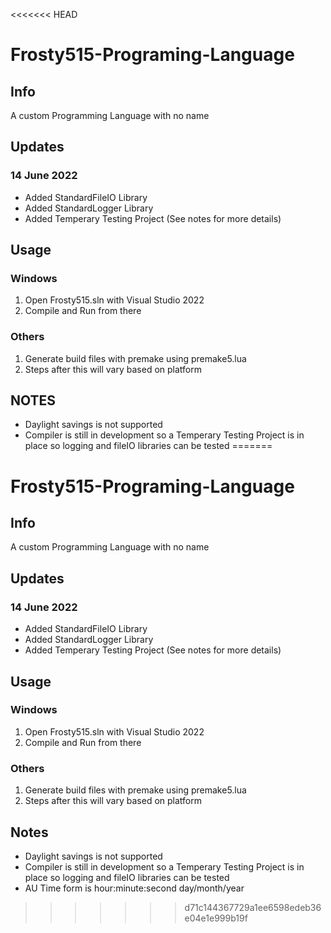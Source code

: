 <<<<<<< HEAD
# Frosty515-Programing-Language
## Info
A custom Programming Language with no name


## Updates
### 14 June 2022
- Added StandardFileIO Library
- Added StandardLogger Library
- Added Temperary Testing Project (See notes for more details)


## Usage
### Windows
1. Open Frosty515.sln with Visual Studio 2022
2. Compile and Run from there

### Others
1. Generate build files with premake using premake5.lua
2. Steps after this will vary based on platform


## NOTES
- Daylight savings is not supported
- Compiler is still in development so a Temperary Testing Project is in place so logging and fileIO libraries can be tested
=======
# Frosty515-Programing-Language
## Info
A custom Programming Language with no name


## Updates
### 14 June 2022
- Added StandardFileIO Library
- Added StandardLogger Library
- Added Temperary Testing Project (See notes for more details)


## Usage
### Windows
1. Open Frosty515.sln with Visual Studio 2022
2. Compile and Run from there

### Others
1. Generate build files with premake using premake5.lua
2. Steps after this will vary based on platform


## Notes
- Daylight savings is not supported
- Compiler is still in development so a Temperary Testing Project is in place so logging and fileIO libraries can be tested
- AU Time form is hour:minute:second day/month/year
>>>>>>> d71c144367729a1ee6598edeb36e04e1e999b19f
